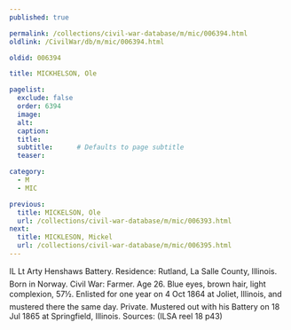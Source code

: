 ```yaml
---
published: true

permalink: /collections/civil-war-database/m/mic/006394.html
oldlink: /CivilWar/db/m/mic/006394.html

oldid: 006394

title: MICKHELSON, Ole

pagelist:
  exclude: false
  order: 6394
  image: 
  alt:
  caption:
  title:
  subtitle:      # Defaults to page subtitle
  teaser:

category: 
  - M 
  - MIC

previous:
  title: MICKELSON, Ole
  url: /collections/civil-war-database/m/mic/006393.html  
next:
  title: MICKLESON, Mickel
  url: /collections/civil-war-database/m/mic/006395.html   
---
```

IL Lt Arty Henshaw&#146;s Battery. Residence: Rutland, La Salle County, Illinois. Born in Norway. Civil War: Farmer. Age 26. Blue eyes, brown hair, light complexion, 5&#146;7&frac12;&#148;. Enlisted for one year on 4 Oct 1864 at Joliet, Illinois, and mustered there the same day. Private. Mustered out with his Battery on 18 Jul 1865 at Springfield, Illinois. Sources: (ILSA reel 18 p43)
